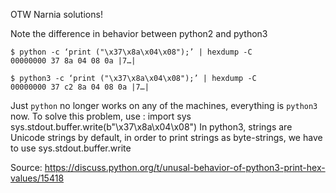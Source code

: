 OTW Narnia solutions!

Note the difference in behavior between python2 and python3

    $ python -c ‘print ("\x37\x8a\x04\x08");’ | hexdump -C
    00000000 37 8a 04 08 0a |7…|

    $ python3 -c ‘print ("\x37\x8a\x04\x08");’ | hexdump -C
    00000000 37 c2 8a 04 08 0a |7…|

Just `python` no longer works on any of the machines, everything is `python3` now. To solve this problem, use :
    import sys
    sys.stdout.buffer.write(b"\x37\x8a\x04\x08")
In python3, strings are Unicode strings by default, in order to print strings as byte-strings, we have to use sys.stdout.buffer.write

Source: https://discuss.python.org/t/unusal-behavior-of-python3-print-hex-values/15418
